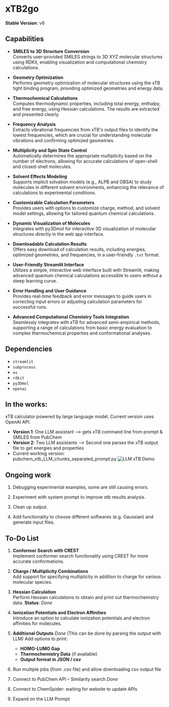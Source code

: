 # xTB2go

**Stable Version**: v6

## Capabilities

- **SMILES to 3D Structure Conversion**  
  Converts user-provided SMILES strings to 3D XYZ molecular structures using RDKit, enabling visualization and computational chemistry calculations.

- **Geometry Optimization**  
  Performs geometry optimization of molecular structures using the xTB tight binding program, providing optimized geometries and energy data.

- **Thermochemical Calculations**  
  Computes thermodynamic properties, including total energy, enthalpy, and free energy, using Hessian calculations. The results are extracted and presented clearly.

- **Frequency Analysis**  
  Extracts vibrational frequencies from xTB's output files to identify the lowest frequencies, which are crucial for understanding molecular vibrations and confirming optimized geometries.

- **Multiplicity and Spin State Control**  
  Automatically determines the appropriate multiplicity based on the number of electrons, allowing for accurate calculations of open-shell and closed-shell molecules.

- **Solvent Effects Modeling**  
  Supports implicit solvation models (e.g., ALPB and GBSA) to study molecules in different solvent environments, enhancing the relevance of calculations to experimental conditions.

- **Customizable Calculation Parameters**  
  Provides users with options to customize charge, method, and solvent model settings, allowing for tailored quantum chemical calculations.

- **Dynamic Visualization of Molecules**  
  Integrates with py3Dmol for interactive 3D visualization of molecular structures directly in the web app interface.

- **Downloadable Calculation Results**  
  Offers easy download of calculation results, including energies, optimized geometries, and frequencies, in a user-friendly `.txt` format.

- **User-Friendly Streamlit Interface**  
  Utilizes a simple, interactive web interface built with Streamlit, making advanced quantum chemical calculations accessible to users without a steep learning curve.

- **Error Handling and User Guidance**  
  Provides real-time feedback and error messages to guide users in correcting input errors or adjusting calculation parameters for successful runs.

- **Advanced Computational Chemistry Tools Integration**  
  Seamlessly integrates with xTB for advanced semi-empirical methods, supporting a range of calculations from basic energy evaluation to complex thermochemical properties and conformational analyses.

## Dependencies

- `streamlit`
- `subprocess`
- `os`
- `rdkit`
- `py3Dmol`
- `openai`

## In the works:

xTB calculator powered by large language model. Current version uses OpenAI API.

- **Version 1**: One LLM assistant --> gets xTB command line from prompt & SMILES from PubChem
- **Version 2**: Two LLM assistants --> Second one parses the xTB output file to get energies and properties
- Current working version: pubchem_xtb_LLM_chunks_separated_prompt.py
![LLM xTB Demo](video/LLM_xtb_demo.gif)

## Ongoing work

1. Debugging experimental examples, some are still causing errors.

2. Experiment with system prompt to improve xtb results analysis.

3. Clean up output.

4. Add functionality to choose different softwares (e.g. Gaussian) and generate input files.

## To-Do List

1. **Conformer Search with CREST**  
   Implement conformer search functionality using CREST for more accurate conformations.

2. **Charge / Multiplicity Combinations**  
   Add support for specifying multiplicity in addition to charge for various molecular species.

3. **Hessian Calculation**  
   Perform Hessian calculations to obtain and print out thermochemistry data. **Status**: *Done*

4. **Ionization Potentials and Electron Affinities**  
   Introduce an option to calculate ionization potentials and electron affinities for molecules.

5. **Additional Outputs**  *Done* (This can be done by parsing the output with LLM)
   Add options to print:
   - **HOMO-LUMO Gap** 
   - **Thermochemistry Data** (if available)
   - **Output format in JSON / csv**

6. Run multiple jobs (from .csv file) and allow downloading csv output file

7. Connect to PubChem API – Similarity search *Done*

8. Connect to ChemSpider: waiting for website to update APIs

9. Expand on the LLM Prompt




